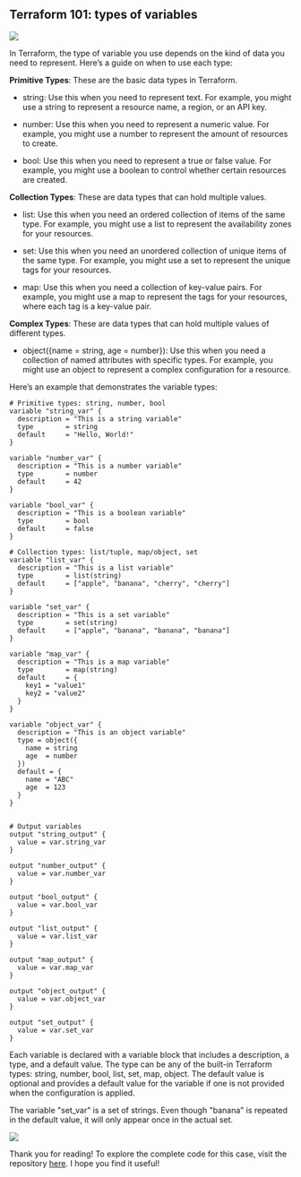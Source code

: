 
## Terraform 101: types of variables

![](https://cdn-images-1.medium.com/max/3840/1*Zdvdgz0FLU-5gU8edw2ikw.jpeg)

In Terraform, the type of variable you use depends on the kind of data you need to represent. Here’s a guide on when to use each type:

**Primitive Types**: These are the basic data types in Terraform.

* string: Use this when you need to represent text. For example, you might use a string to represent a resource name, a region, or an API key.

* number: Use this when you need to represent a numeric value. For example, you might use a number to represent the amount of resources to create.

* bool: Use this when you need to represent a true or false value. For example, you might use a boolean to control whether certain resources are created.

**Collection Types**: These are data types that can hold multiple values.

* list: Use this when you need an ordered collection of items of the same type. For example, you might use a list to represent the availability zones for your resources.

* set: Use this when you need an unordered collection of unique items of the same type. For example, you might use a set to represent the unique tags for your resources.

* map: Use this when you need a collection of key-value pairs. For example, you might use a map to represent the tags for your resources, where each tag is a key-value pair.

**Complex Types**: These are data types that can hold multiple values of different types.

* object({name = string, age = number}): Use this when you need a collection of named attributes with specific types. For example, you might use an object to represent a complex configuration for a resource.

Here’s an example that demonstrates the variable types:

    # Primitive types: string, number, bool
    variable "string_var" {
      description = "This is a string variable"
      type        = string
      default     = "Hello, World!"
    }
    
    variable "number_var" {
      description = "This is a number variable"
      type        = number
      default     = 42
    }
    
    variable "bool_var" {
      description = "This is a boolean variable"
      type        = bool
      default     = false
    }
    
    # Collection types: list/tuple, map/object, set
    variable "list_var" {
      description = "This is a list variable"
      type        = list(string)
      default     = ["apple", "banana", "cherry", "cherry"]
    }
    
    variable "set_var" {
      description = "This is a set variable"
      type        = set(string)
      default     = ["apple", "banana", "banana", "banana"]
    }
    
    variable "map_var" {
      description = "This is a map variable"
      type        = map(string)
      default     = {
        key1 = "value1"
        key2 = "value2"
      }
    }
    
    variable "object_var" {
      description = "This is an object variable"
      type = object({
        name = string
        age  = number
      })
      default = {
        name = "ABC"
        age  = 123
      }
    }
    
    
    # Output variables
    output "string_output" {
      value = var.string_var
    }
    
    output "number_output" {
      value = var.number_var
    }
    
    output "bool_output" {
      value = var.bool_var
    }
    
    output "list_output" {
      value = var.list_var
    }
    
    output "map_output" {
      value = var.map_var
    }
    
    output "object_output" {
      value = var.object_var
    }
    
    output "set_output" {
      value = var.set_var
    }

Each variable is declared with a variable block that includes a description, a type, and a default value. The type can be any of the built-in Terraform types: string, number, bool, list, set, map, object. The default value is optional and provides a default value for the variable if one is not provided when the configuration is applied.

The variable "set_var" is a set of strings. Even though "banana" is repeated in the default value, it will only appear once in the actual set.

![](https://cdn-images-1.medium.com/max/2284/1*NHkxhv7CPWO2TLrag8bAhg.png)

Thank you for reading! To explore the complete code for this case, visit the repository [here](https://github.com/chenjd/terraform-101). I hope you find it useful!
